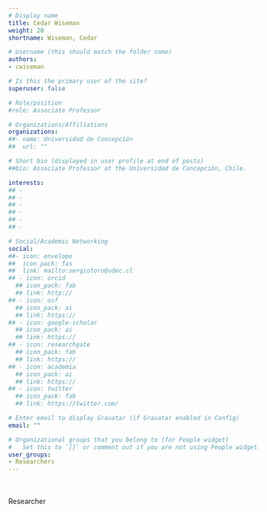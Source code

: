 ```yaml
---
# Display name
title: Cedar Wiseman
weight: 20
shortname: Wiseman, Cedar

# Username (this should match the folder name)
authors:
- cwiseman

# Is this the primary user of the site?
superuser: false

# Role/position
#role: Associate Professor

# Organizations/Affiliations
organizations:
##- name: Universidad de Concepción
##  url: ""

# Short bio (displayed in user profile at end of posts)
##bio: Associate Professor at the Universidad de Concepción, Chile.

interests:
## -
## -
## -
## -
## -
## -

# Social/Academic Networking
social:
##- icon: envelope
##  icon_pack: fas
##  link: mailto:sergiotoro@udec.cl
## - icon: orcid
  ## icon_pack: fab
  ## link: http://
## - icon: osf
  ## icon_pack: ai
  ## link: https://
## - icon: google-scholar
  ## icon_pack: ai
  ## link: https://
## - icon: researchgate
  ## icon_pack: fab
  ## link: https://
## - icon: academia
  ## icon_pack: ai
  ## link: https://
## - icon: twitter
  ## icon_pack: fab
  ## link: https://twitter.com/

# Enter email to display Gravatar (if Gravatar enabled in Config)
email: ""

# Organizational groups that you belong to (for People widget)
#   Set this to `[]` or comment out if you are not using People widget.
user_groups:
- Researchers
---
```


\
\
Researcher